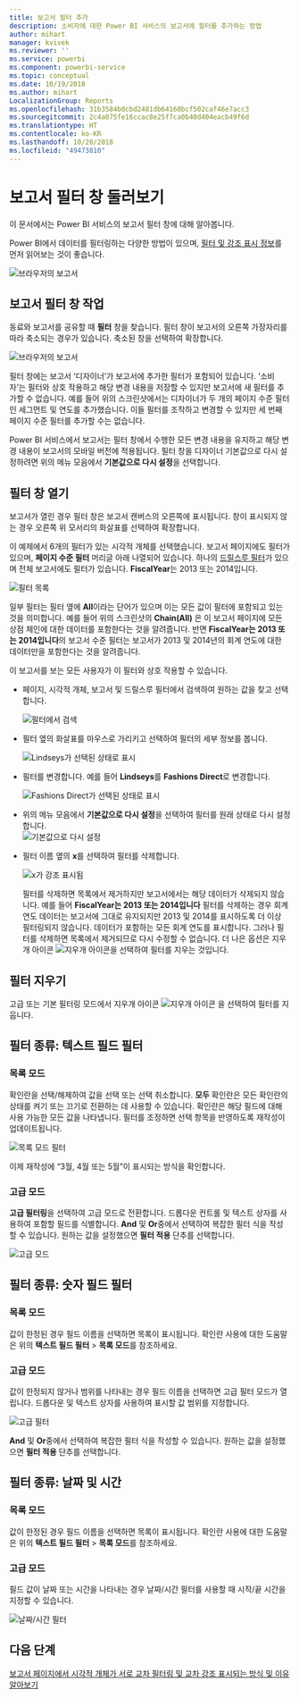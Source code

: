 ```yaml
---
title: 보고서 필터 추가
description: 소비자에 대한 Power BI 서비스의 보고서에 필터를 추가하는 방법
author: mihart
manager: kvivek
ms.reviewer: ''
ms.service: powerbi
ms.component: powerbi-service
ms.topic: conceptual
ms.date: 10/19/2018
ms.author: mihart
LocalizationGroup: Reports
ms.openlocfilehash: 31b3584b0cbd2481db64160bcf502caf46e7acc3
ms.sourcegitcommit: 2c4a075fe16ccac8e25f7ca0b40d404eacb49f6d
ms.translationtype: HT
ms.contentlocale: ko-KR
ms.lasthandoff: 10/20/2018
ms.locfileid: "49473810"
---
```

# <a name="take-a-tour-of-the-report-filters-pane"></a>보고서 필터 창 둘러보기
이 문서에서는 Power BI 서비스의 보고서 필터 창에 대해 알아봅니다.

Power BI에서 데이터를 필터링하는 다양한 방법이 있으며, [필터 및 강조 표시 정보](../power-bi-reports-filters-and-highlighting.md)를 먼저 읽어보는 것이 좋습니다.

![브라우저의 보고서](media/end-user-report-filter/power-bi-browser.png)

## <a name="working-with-the-report-filters-pane"></a>보고서 필터 창 작업
동료와 보고서를 공유할 때 **필터** 창을 찾습니다. 필터 창이 보고서의 오른쪽 가장자리를 따라 축소되는 경우가 있습니다. 축소된 창을 선택하여 확장합니다.   

![브라우저의 보고서](media/end-user-report-filter/power-bi-expanded.png)

필터 창에는 보고서 ‘디자이너’가 보고서에 추가한 필터가 포함되어 있습니다. ‘소비자’는 필터와 상호 작용하고 해당 변경 내용을 저장할 수 있지만 보고서에 새 필터를 추가할 수 없습니다. 예를 들어 위의 스크린샷에서는 디자이너가 두 개의 페이지 수준 필터인 세그먼트 및 연도를 추가했습니다. 이들 필터를 조작하고 변경할 수 있지만 세 번째 페이지 수준 필터를 추가할 수는 없습니다.

Power BI 서비스에서 보고서는 필터 창에서 수행한 모든 변경 내용을 유지하고 해당 변경 내용이 보고서의 모바일 버전에 적용됩니다. 필터 창을 디자이너 기본값으로 다시 설정하려면 위의 메뉴 모음에서 **기본값으로 다시 설정**을 선택합니다.     

## <a name="open-the-filters-pane"></a>필터 창 열기
보고서가 열린 경우 필터 창은 보고서 캔버스의 오른쪽에 표시됩니다. 창이 표시되지 않는 경우 오른쪽 위 모서리의 화살표를 선택하여 확장합니다.  

이 예제에서 6개의 필터가 있는 시각적 개체를 선택했습니다. 보고서 페이지에도 필터가 있으며, **페이지 수준 필터** 머리글 아래 나열되어 있습니다. 하나의 [드릴스루 필터](../power-bi-report-add-filter.md)가 있으며 전체 보고서에도 필터가 있습니다. **FiscalYear**는 2013 또는 2014입니다.

![필터 목록](media/end-user-report-filter/power-bi-filter-list.png)

일부 필터는 필터 옆에 **All**이라는 단어가 있으며 이는 모든 값이 필터에 포함되고 있는 것을 의미합니다.  예를 들어 위의 스크린샷의 **Chain(All)** 은 이 보고서 페이지에 모든 상점 체인에 대한 데이터를 포함한다는 것을 알려줍니다.  반면 **FiscalYear는 2013 또는 2014입니다**의 보고서 수준 필터는 보고서가 2013 및 2014년의 회계 연도에 대한 데이터만을 포함한다는 것을 알려줍니다.

이 보고서를 보는 모든 사용자가 이 필터와 상호 작용할 수 있습니다.

- 페이지, 시각적 개체, 보고서 및 드릴스루 필터에서 검색하여 원하는 값을 찾고 선택합니다. 

    ![필터에서 검색](media/end-user-report-filter/power-bi-filter-search.png)

- 필터 옆의 화살표를 마우스로 가리키고 선택하여 필터의 세부 정보를 봅니다.
  
   ![Lindseys가 선택된 상태로 표시](media/end-user-report-filter/power-bi-expan-filter.png)
* 필터를 변경합니다. 예를 들어 **Lindseys**를 **Fashions Direct**로 변경합니다.
  
     ![Fashions Direct가 선택된 상태로 표시](media/end-user-report-filter/power-bi-filter-chain.png)

* 위의 메뉴 모음에서 **기본값으로 다시 설정**을 선택하여 필터를 원래 상태로 다시 설정합니다.    
    ![기본값으로 다시 설정](media/end-user-report-filter/power-bi-reset-to-default.png)
    
* 필터 이름 옆의 **x**를 선택하여 필터를 삭제합니다.
  
    ![x가 강조 표시됨](media/end-user-report-filter/power-bi-delete-filter.png)

  필터를 삭제하면 목록에서 제거하지만 보고서에서는 해당 데이터가 삭제되지 않습니다.  예를 들어 **FiscalYear는 2013 또는 2014입니다** 필터를 삭제하는 경우 회계 연도 데이터는 보고서에 그대로 유지되지만 2013 및 2014를 표시하도록 더 이상 필터링되지 않습니다. 데이터가 포함하는 모든 회계 연도를 표시합니다.  그러나 필터를 삭제하면 목록에서 제거되므로 다시 수정할 수 없습니다. 더 나은 옵션은 지우개 아이콘 ![지우개 아이콘](media/end-user-report-filter/power-bi-eraser-icon.png)을 선택하여 필터를 지우는 것입니다.
  
  



## <a name="clear-a-filter"></a>필터 지우기
 고급 또는 기본 필터링 모드에서 지우개 아이콘  ![지우개 아이콘](media/end-user-report-filter/pbi_erasericon.jpg) 을 선택하여 필터를 지웁니다. 


## <a name="types-of-filters-text-field-filters"></a>필터 종류: 텍스트 필드 필터
### <a name="list-mode"></a>목록 모드
확인란을 선택/해제하여 값을 선택 또는 선택 취소합니다. **모두** 확인란은 모든 확인란의 상태를 켜기 또는 끄기로 전환하는 데 사용할 수 있습니다. 확인란은 해당 필드에 대해 사용 가능한 모든 값을 나타냅니다.  필터를 조정하면 선택 항목을 반영하도록 재작성이 업데이트됩니다. 

![목록 모드 필터](media/end-user-report-filter/power-bi-restatement-new.png)

이제 재작성에 “3월, 4월 또는 5월”이 표시되는 방식을 확인합니다.

### <a name="advanced-mode"></a>고급 모드
**고급 필터링**을 선택하여 고급 모드로 전환합니다. 드롭다운 컨트롤 및 텍스트 상자를 사용하여 포함할 필드를 식별합니다. **And** 및 **Or**중에서 선택하여 복잡한 필터 식을 작성할 수 있습니다. 원하는 값을 설정했으면 **필터 적용** 단추를 선택합니다.  

![고급 모드](media/end-user-report-filter/power-bi-advanced.png)

## <a name="types-of-filters-numeric-field-filters"></a>필터 종류: 숫자 필드 필터
### <a name="list-mode"></a>목록 모드
값이 한정된 경우 필드 이름을 선택하면 목록이 표시됩니다.  확인란 사용에 대한 도움말은 위의 **텍스트 필드 필터** &gt; **목록 모드**를 참조하세요.   

### <a name="advanced-mode"></a>고급 모드
값이 한정되지 않거나 범위를 나타내는 경우 필드 이름을 선택하면 고급 필터 모드가 열립니다. 드롭다운 및 텍스트 상자를 사용하여 표시할 값 범위를 지정합니다. 

![고급 필터](media/end-user-report-filter/power-bi-dropdown-and-text.png)

**And** 및 **Or**중에서 선택하여 복잡한 필터 식을 작성할 수 있습니다. 원하는 값을 설정했으면 **필터 적용** 단추를 선택합니다.

## <a name="types-of-filters-date-and-time"></a>필터 종류: 날짜 및 시간
### <a name="list-mode"></a>목록 모드
값이 한정된 경우 필드 이름을 선택하면 목록이 표시됩니다.  확인란 사용에 대한 도움말은 위의 **텍스트 필드 필터** &gt; **목록 모드**를 참조하세요.   

### <a name="advanced-mode"></a>고급 모드
필드 값이 날짜 또는 시간을 나타내는 경우 날짜/시간 필터를 사용할 때 시작/끝 시간을 지정할 수 있습니다.  

![날짜/시간 필터](media/end-user-report-filter/pbi_date-time-filters.png)


## <a name="next-steps"></a>다음 단계
[보고서 페이지에서 시각적 개체가 서로 교차 필터링 및 교차 강조 표시되는 방식 및 이유 알아보기](end-user-interactions.md)